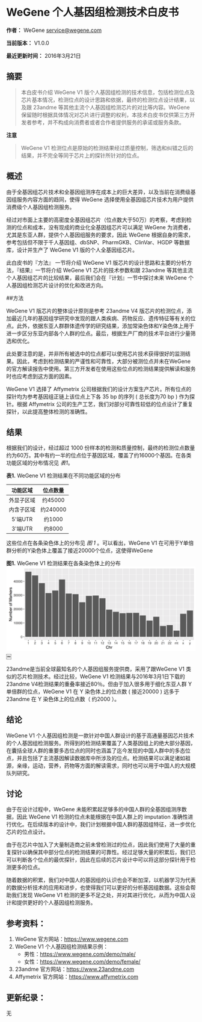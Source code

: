 # WeGene 个人基因组检测技术白皮书 

**作者：** WeGene <service@wegene.com>

**当前版本：** V1.0.0

**最近更新时间：** 2016年3月21日

## 摘要
> 本白皮书介绍 WeGene V1 版个人基因组检测的技术信息，包括检测位点及芯片基本情况，检测位点的设计思路和依据，最终的检测位点设计结果，以及跟 23andme 等其他主流个人基因组检测芯片的对比等内容。WeGene 保留随时根据具体情况对芯片进行调整的权利，本技术白皮书仅供第三方开发者参考，并不构成向消费者或者合作者提供服务的承诺或服务条款。

**注意**
> WeGene V1 检测位点是原始的检测结果经过质量控制，筛选和纠错之后的结果，并不完全等同于芯片上的探针所针对的位点。

## 概述
由于全基因组芯片技术和全基因组测序在成本上的巨大差异，以及当前在消费级基因组服务内容方面的趋同，使得 WeGene 选择使用全基因组芯片技术为用户提供消费级个人基因组检测服务。

经过对市面上主要的高密度全基因组芯片（位点数大于50万）的考察，考虑到检测的位点和成本，没有现成的商业化全基因组芯片可以满足 WeGene 为消费者，尤其是东亚人群，提供个人基因组服务的要求，因此 WeGene 根据自身的需求，参考包括但不限于千人基因组、dbSNP、PharmGKB、ClinVar、HGDP 等数据库，设计并生产了 WeGene V1 版的个人全基因组芯片。

此白皮书的『方法』 一节将介绍 WeGene V1 版芯片的设计思路和主要的分析方法，『结果』一节将介绍 WeGene V1 芯片的技术参数和跟 23andme 等其他主流个人基因组芯片的比较结果，最后我们会在『计划』一节中探讨未来 WeGene 个人基因组检测芯片设计的优化和改进方向。

##方法

WeGene V1 版芯片的整体设计原则是参考 23andme V4 版芯片的检测位点，添加最近几年的基因组学研究中发现的跟人类疾病、药物反应、遗传特征等有关的位点。此外，依据东亚人群群体遗传学的研究结果，添加常染色体和Y染色体上用于进一步区分东亚内部各个人群的位点。最后，根据生产厂商的技术平台进行少量筛选和优化。

此处要注意的是，并非所有被选中的位点都可以使用芯片技术获得很好的监测结果。因此，考虑到检测结果的严谨性和可靠性，大部分被测位点并未在WeGene 的官方解读报告中使用。第三方开发者在使用这些位点的检测结果提供解读和服务时也应考虑到这方面的因素。

WeGene V1 选择了 Affymetrix 公司根据我们的设计方案生产芯片。所有位点的探针均为参考基因组正链上该位点上下各 35 bp 的序列 ( 总长度为70 bp ) 作为探针。根据 Affymetrix 公司的生产工艺，我们对部分可靠性较低的位点设计了重复探针，以此提高整体检测的准确性。

## 结果

根据我们的设计，经过超过 1000 份样本的检测和质量控制，最终的检测位点数量约为60万。其中有约一半的位点位于基因区域，覆盖了约16000个基因。在各类功能区域的分布情况见 *表1*。

**表1.** WeGene V1 检测结果在不同功能区域的分布

|功能区域|位点数量|
|:--:|:--:|
|外显子区域|约45000|
|内含子区域|约240000|
|5'端UTR|约1000|
|3'端UTR|约8000|

这些位点在各条染色体上的分布见 *图 1* 。可以看出，WeGene V1 在可用于Y单倍群分析的Y染色体上覆盖了接近20000个位点，这使得WeGene 

**图1.** WeGene V1 检测结果在各条染色体上的分布![wegene_v1_markers_chr_bar](/wegene_v1_markers_chr_bar.png)￼


23andme是当前全球最知名的个人基因组服务提供商，采用了跟WeGene V1 类似的芯片检测技术。经过比较，WeGene V1 检测结果与2016年3月1日下载的23andme V4检测结果的重叠率接近80％。但由于加入很多用于细化东亚人群 Y 单倍群的位点，WeGene V1 在 Y 染色体上的位点数 ( 接近20000 ) 远多于 23andme 在 Y 染色体上的位点数（ 约2000 ）。


## 结论

WeGene V1 个人基因组检测是一款针对中国人群设计的基于高通量基因芯片技术的个人基因组检测服务。所得到的检测结果覆盖了人类基因组上的绝大部分基因，在囊括全球人群的重要多态位点的同时也涵盖了迄今发现的中国人群中的多态位点，并且包括了主流基因解读数据库中所涉及的位点。检测结果可以满足诸如祖源，亲缘，运动，营养，药物等方面的解读需求，同时也可以用于中国人的大规模队列研究。

## 讨论
由于在设计过程中，WeGene 未能积累起足够多的中国人群的全基因组测序数据，因此 WeGene V1 检测的位点未能根据在中国人群上的 imputation 准确性进行优化。在后续版本的设计中，我们计划根据中国人群的基因组特征，进一步优化芯片的位点设计。

由于在芯片中加入了大量制造商之前未曾检测过的位点，因此我们使用了大量的重复探针以确保其中部分位点的检测结果的可靠性。经过足够大量的积累后，我们已可以判断各个位点的最优探针，因此在后续的芯片设计中可以将这部分探针用于检测更多的位点。

随着数据的积累，我们对中国人的基因组的认识也会不断加深，以机器学习为代表的数据分析技术的应用和进步，也使得我们可以更好的分析基因组数据。这些会帮助我们发现 WeGene V1 检测的更多不足之处，并对其进行优化，从而为中国人设计和提供更好的个人基因组检测服务。

## 参考资料：
1. WeGene 官方网站：https://www.wegene.com
2. WeGene V1 个人基因组检测结果示例：
	* 男性：https://www.wegene.com/demo/male/
	* 女性：https://www.wegene.com/demo/female/
3. 23andme 官方网站：https://www.23andme.com
4. Affymetrix 官方网站：https://www.affymetrix.com

## 更新纪录：
无



